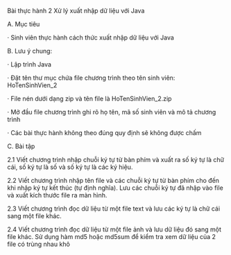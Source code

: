 Bài thực hành 2 Xử lý xuất nhập dữ liệu với Java

A. Mục tiêu

· Sinh viên thực hành cách thức xuất nhập dữ liệu với Java

B. Lưu ý chung:

· Lập trình Java

· Đặt tên thư mục chứa file chương trình theo tên sinh viên: HoTenSinhVien_2

· File nén dưới dạng zip và tên file là HoTenSinhVien_2.zip

· Mở đầu file chương trình ghi rõ họ tên, mã số sinh viên và mô tả chương trình

· Các bài thực hành không theo đúng quy định sẽ không được chấm

C. Bài tập

2.1 Viết chương trình nhập chuỗi ký tự từ bàn phím và xuất ra số ký tự là chữ cái, số ký tự là số và số ký tự là các ký hiệu.

2.2 Viết chương trình nhập tên file và các chuỗi ký tự từ bàn phím cho đến khi nhập ký tự kết thúc (tự định nghĩa). Lưu các chuỗi ký tự đã nhập vào file và xuất kích thước file ra màn hình.

2.3 Viết chương trình đọc dữ liệu từ một file text và lưu các ký tự là chữ cái sang một file khác.

2.4 Viết chương trình đọc dữ liệu từ một file ảnh và lưu dữ liệu đó sang một file khác. Sử dụng hàm md5 hoặc md5sum để kiểm tra xem dữ liệu của 2 file có trùng nhau khô
